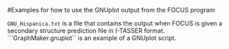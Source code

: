 #Examples for how to use the GNUplot output from the FOCUS program

```GNU_Hispanica.txt``` is a file that contains the output when FOCUS is given a secondary structure prediction file in I-TASSER format.
```GraphMaker.gnuplot`` is an example of a GNUplot script. 
